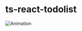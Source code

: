 # ts-react-todolist

![Animation](https://user-images.githubusercontent.com/94111690/179960979-59ef0f7d-1473-4285-8204-2f5de34a60dd.gif)
